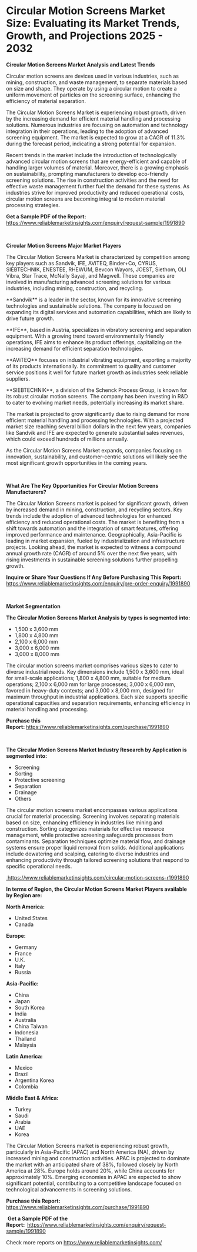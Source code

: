 <p><h1>Circular Motion Screens Market Size: Evaluating its Market Trends, Growth, and Projections 2025 - 2032</h1></p><p><strong>Circular Motion Screens Market Analysis and Latest Trends</strong></p>
<p><p>Circular motion screens are devices used in various industries, such as mining, construction, and waste management, to separate materials based on size and shape. They operate by using a circular motion to create a uniform movement of particles on the screening surface, enhancing the efficiency of material separation.</p><p>The Circular Motion Screens Market is experiencing robust growth, driven by the increasing demand for efficient material handling and processing solutions. Numerous industries are focusing on automation and technology integration in their operations, leading to the adoption of advanced screening equipment. The market is expected to grow at a CAGR of 11.3% during the forecast period, indicating a strong potential for expansion.</p><p>Recent trends in the market include the introduction of technologically advanced circular motion screens that are energy-efficient and capable of handling larger volumes of material. Moreover, there is a growing emphasis on sustainability, prompting manufacturers to develop eco-friendly screening solutions. The rise in construction activities and the need for effective waste management further fuel the demand for these systems. As industries strive for improved productivity and reduced operational costs, circular motion screens are becoming integral to modern material processing strategies.</p></p>
<p><strong>Get a Sample PDF of the Report:&nbsp;</strong> <a href="https://www.reliablemarketinsights.com/enquiry/request-sample/1991890?utm_campaign=3005&utm_medium=2&utm_source=Github&utm_content=ia&utm_term=08042025&utm_id=circular-motion-screens">https://www.reliablemarketinsights.com/enquiry/request-sample/1991890</a></p>
<p>&nbsp;</p>
<p><strong>Circular Motion Screens Major Market Players</strong></p>
<p><p>The Circular Motion Screens Market is characterized by competition among key players such as Sandvik, IFE, AViTEQ, Binder+Co, CYRUS, SIEBTECHNIK, ENESTEE, RHEWUM, Bevcon Wayors, JOEST, Siethom, OLI Vibra, Star Trace, McNally Sayaji, and Magwell. These companies are involved in manufacturing advanced screening solutions for various industries, including mining, construction, and recycling.</p><p>**Sandvik** is a leader in the sector, known for its innovative screening technologies and sustainable solutions. The company is focused on expanding its digital services and automation capabilities, which are likely to drive future growth.</p><p>**IFE**, based in Austria, specializes in vibratory screening and separation equipment. With a growing trend toward environmentally friendly operations, IFE aims to enhance its product offerings, capitalizing on the increasing demand for efficient separation technologies.</p><p>**AViTEQ** focuses on industrial vibrating equipment, exporting a majority of its products internationally. Its commitment to quality and customer service positions it well for future market growth as industries seek reliable suppliers.</p><p>**SIEBTECHNIK**, a division of the Schenck Process Group, is known for its robust circular motion screens. The company has been investing in R&D to cater to evolving market needs, potentially increasing its market share.</p><p>The market is projected to grow significantly due to rising demand for more efficient material handling and processing technologies. With a projected market size reaching several billion dollars in the next few years, companies like Sandvik and IFE are expected to generate substantial sales revenues, which could exceed hundreds of millions annually.</p><p>As the Circular Motion Screens Market expands, companies focusing on innovation, sustainability, and customer-centric solutions will likely see the most significant growth opportunities in the coming years.</p></p>
<p>&nbsp;</p>
<p><strong>What Are The Key Opportunities For Circular Motion Screens Manufacturers?</strong></p>
<p><p>The Circular Motion Screens market is poised for significant growth, driven by increased demand in mining, construction, and recycling sectors. Key trends include the adoption of advanced technologies for enhanced efficiency and reduced operational costs. The market is benefiting from a shift towards automation and the integration of smart features, offering improved performance and maintenance. Geographically, Asia-Pacific is leading in market expansion, fueled by industrialization and infrastructure projects. Looking ahead, the market is expected to witness a compound annual growth rate (CAGR) of around 5% over the next five years, with rising investments in sustainable screening solutions further propelling growth.</p></p>
<p><strong>Inquire or Share Your Questions If Any Before Purchasing This Report:</strong> <a href="https://www.reliablemarketinsights.com/enquiry/pre-order-enquiry/1991890?utm_campaign=3005&utm_medium=2&utm_source=Github&utm_content=ia&utm_term=08042025&utm_id=circular-motion-screens">https://www.reliablemarketinsights.com/enquiry/pre-order-enquiry/1991890</a></p>
<p>&nbsp;</p>
<p><strong>Market Segmentation</strong></p>
<p><strong>The Circular Motion Screens Market Analysis by types is segmented into:</strong></p>
<p><ul><li>1,500 x 3,600 mm</li><li>1,800 x 4,800 mm</li><li>2,100 x 6,000 mm</li><li>3,000 x 6,000 mm</li><li>3,000 x 8,000 mm</li></ul></p>
<p><p>The circular motion screens market comprises various sizes to cater to diverse industrial needs. Key dimensions include 1,500 x 3,600 mm, ideal for small-scale applications; 1,800 x 4,800 mm, suitable for medium operations; 2,100 x 6,000 mm for large processes; 3,000 x 6,000 mm, favored in heavy-duty contexts; and 3,000 x 8,000 mm, designed for maximum throughput in industrial applications. Each size supports specific operational capacities and separation requirements, enhancing efficiency in material handling and processing.</p></p>
<p><strong>Purchase this Report:&nbsp;</strong><a href="https://www.reliablemarketinsights.com/purchase/1991890?utm_campaign=3005&utm_medium=2&utm_source=Github&utm_content=ia&utm_term=08042025&utm_id=circular-motion-screens">https://www.reliablemarketinsights.com/purchase/1991890</a></p>
<p>&nbsp;</p>
<p><strong>The Circular Motion Screens Market Industry Research by Application is segmented into:</strong></p>
<p><ul><li>Screening</li><li>Sorting</li><li>Protective screening</li><li>Separation</li><li>Drainage</li><li>Others</li></ul></p>
<p><p>The circular motion screens market encompasses various applications crucial for material processing. Screening involves separating materials based on size, enhancing efficiency in industries like mining and construction. Sorting categorizes materials for effective resource management, while protective screening safeguards processes from contaminants. Separation techniques optimize material flow, and drainage systems ensure proper liquid removal from solids. Additional applications include dewatering and scalping, catering to diverse industries and enhancing productivity through tailored screening solutions that respond to specific operational needs.</p></p>
<p><a href="https://www.reliablemarketinsights.com/circular-motion-screens-r1991890?utm_campaign=3005&utm_medium=2&utm_source=Github&utm_content=ia&utm_term=08042025&utm_id=circular-motion-screens">&nbsp;https://www.reliablemarketinsights.com/circular-motion-screens-r1991890</a></p>
<p><strong>In terms of Region, the Circular Motion Screens Market Players available by Region are:</strong></p>
<p>
    <p> <strong> North America: </strong>
        <ul>
            <li>United States</li>
            <li>Canada</li>
        </ul>
        </p> 
    <p> <strong> Europe: </strong>
        <ul>
            <li>Germany</li>
            <li>France</li>
            <li>U.K.</li>
            <li>Italy</li>
            <li>Russia</li>
        </ul>
        </p> 
    <p> <strong> Asia-Pacific: </strong>
        <ul>
            <li>China</li>
            <li>Japan</li>
            <li>South Korea</li>
            <li>India</li>
            <li>Australia</li>
            <li>China Taiwan</li>
            <li>Indonesia</li>
            <li>Thailand</li>
            <li>Malaysia</li>
        </ul>
        </p> 
    <p> <strong> Latin America: </strong>
        <ul>
            <li>Mexico</li>
            <li>Brazil</li>
            <li>Argentina Korea</li>
            <li>Colombia</li>
        </ul>
        </p> 
    <p> <strong> Middle East & Africa: </strong>
        <ul>
            <li>Turkey</li>
            <li>Saudi</li>
            <li>Arabia</li>
            <li>UAE</li>
            <li>Korea</li>
        </ul>
    </p>
    </p>
<p><p>The Circular Motion Screens market is experiencing robust growth, particularly in Asia-Pacific (APAC) and North America (NA), driven by increased mining and construction activities. APAC is projected to dominate the market with an anticipated share of 38%, followed closely by North America at 28%. Europe holds around 20%, while China accounts for approximately 10%. Emerging economies in APAC are expected to show significant potential, contributing to a competitive landscape focused on technological advancements in screening solutions.</p></p>
<p><strong>Purchase this Report: </strong><a href="https://www.reliablemarketinsights.com/purchase/1991890?utm_campaign=3005&utm_medium=2&utm_source=Github&utm_content=ia&utm_term=08042025&utm_id=circular-motion-screens">https://www.reliablemarketinsights.com/purchase/1991890</a></p>
<p>&nbsp;<strong>Get a Sample PDF of the Report:&nbsp;&nbsp;</strong><a href="https://www.reliablemarketinsights.com/enquiry/request-sample/1991890?utm_campaign=3005&utm_medium=2&utm_source=Github&utm_content=ia&utm_term=08042025&utm_id=circular-motion-screens">https://www.reliablemarketinsights.com/enquiry/request-sample/1991890</a></p>
<p><strong></strong></p>
<p>Check more reports on <a href="https://www.reliablemarketinsights.com/?utm_campaign=3005&utm_medium=2&utm_source=Github&utm_content=ia&utm_term=08042025&utm_id=circular-motion-screens">https://www.reliablemarketinsights.com/</a></p>